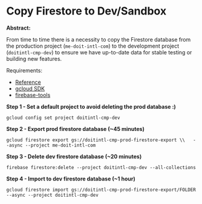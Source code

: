 # Copy Firestore to Dev/Sandbox

**Abstract:**

From time to time there is a necessity to copy the Firestore database from the production project \(`me-doit-intl-com`\) to the development project \(`doitintl-cmp-dev`\) to ensure we have up-to-date data for stable testing or building new features.

Requirements:

* [Reference](https://firebase.google.com/docs/firestore/manage-data/move-data)
* [gcloud SDK](https://cloud.google.com/sdk/docs/quickstarts) 
* [firebase-tools](https://firebase.google.com/docs/cli)

**Step 1 - Set a default project to avoid deleting the prod database :\)**

`gcloud config set project doitintl-cmp-dev`

**Step 2 - Export prod firestore database \(~45 minutes\)**

`gcloud firestore export gs://doitintl-cmp-prod-firestore-export \\  
--async --project me-doit-intl-com`

**Step 3 - Delete dev firestore database \(~20 minutes\)**

`firebase firestore:delete --project doitintl-cmp-dev --all-collections`

**Step 4 - Import to dev firestore database \(~1 hour\)**

`gcloud firestore import gs://doitintl-cmp-prod-firestore-export/FOLDER --async --project doitintl-cmp-dev`


